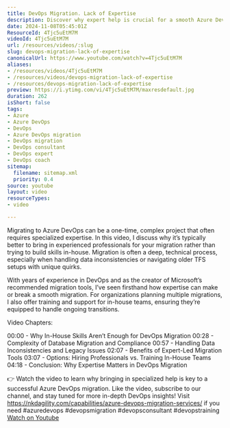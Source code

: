 ```yaml
---
title: DevOps Migration. Lack of Expertise
description: Discover why expert help is crucial for a smooth Azure DevOps migration. Learn about complexities, data issues, and the benefits of professional guidance!
date: 2024-11-08T05:45:01Z
ResourceId: 4Tjc5uEtM7M
videoId: 4Tjc5uEtM7M
url: /resources/videos/:slug
slug: devops-migration-lack-of-expertise
canonicalUrl: https://www.youtube.com/watch?v=4Tjc5uEtM7M
aliases:
- /resources/videos/4Tjc5uEtM7M
- /resources/videos/devops-migration-lack-of-expertise
- /resources/devops-migration-lack-of-expertise
preview: https://i.ytimg.com/vi/4Tjc5uEtM7M/maxresdefault.jpg
duration: 262
isShort: false
tags:
- Azure
- Azure DevOps
- DevOps
- Azure DevOps migration
- DevOps migration
- DevOps consultant
- DevOps expert
- DevOps coach
sitemap:
  filename: sitemap.xml
  priority: 0.4
source: youtube
layout: video
resourceTypes:
- video

---
```

 Migrating to Azure DevOps can be a one-time, complex project that often requires specialized expertise. In this video, I discuss why it’s typically better to bring in experienced professionals for your migration rather than trying to build skills in-house. Migration is often a deep, technical process, especially when handling data inconsistencies or navigating older TFS setups with unique quirks.

With years of experience in DevOps and as the creator of Microsoft’s recommended migration tools, I’ve seen firsthand how expertise can make or break a smooth migration. For organizations planning multiple migrations, I also offer training and support for in-house teams, ensuring they’re equipped to handle ongoing transitions.

Video Chapters:

00:00 - Why In-House Skills Aren’t Enough for DevOps Migration
00:28 - Complexity of Database Migration and Compliance
00:57 - Handling Data Inconsistencies and Legacy Issues
02:07 - Benefits of Expert-Led Migration Tools
03:07 - Options: Hiring Professionals vs. Training In-House Teams
04:18 - Conclusion: Why Expertise Matters in DevOps Migration

👉 Watch the video to learn why bringing in specialized help is key to a successful Azure DevOps migration. Like the video, subscribe to our channel, and stay tuned for more in-depth DevOps insights! Visit https://nkdagility.com/capabilities/azure-devops-migration-services/ if you need #azuredevops #devopsmigration #devopsconsultant #devopstraining 
 [Watch on Youtube](https://www.youtube.com/watch?v=4Tjc5uEtM7M)
